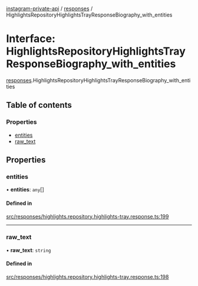[instagram-private-api](../../README.md) / [responses](../../modules/responses.md) / HighlightsRepositoryHighlightsTrayResponseBiography_with_entities

# Interface: HighlightsRepositoryHighlightsTrayResponseBiography\_with\_entities

[responses](../../modules/responses.md).HighlightsRepositoryHighlightsTrayResponseBiography_with_entities

## Table of contents

### Properties

- [entities](HighlightsRepositoryHighlightsTrayResponseBiography_with_entities.md#entities)
- [raw\_text](HighlightsRepositoryHighlightsTrayResponseBiography_with_entities.md#raw_text)

## Properties

### entities

• **entities**: `any`[]

#### Defined in

[src/responses/highlights.repository.highlights-tray.response.ts:199](https://github.com/Nerixyz/instagram-private-api/blob/b3351b9/src/responses/highlights.repository.highlights-tray.response.ts#L199)

___

### raw\_text

• **raw\_text**: `string`

#### Defined in

[src/responses/highlights.repository.highlights-tray.response.ts:198](https://github.com/Nerixyz/instagram-private-api/blob/b3351b9/src/responses/highlights.repository.highlights-tray.response.ts#L198)
